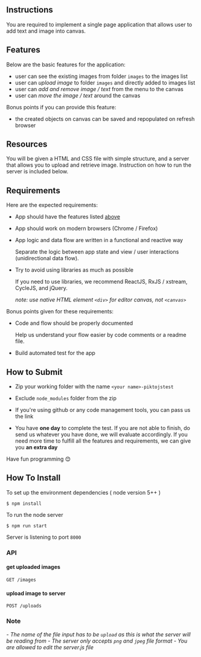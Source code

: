## Instructions

You are required to implement a single page application that allows user to add text and image into canvas.

## Features

Below are the basic features for the application:

- user can see the existing images from folder `images` to the images list
- user can *upload image* to folder `images` and directly added to images list
- user can *add and remove image / text* from the menu to the canvas
- user can *move the image / text* around the canvas

Bonus points if you can provide this feature:

- the created objects on canvas can be saved and repopulated on refresh browser

## Resources

You will be given a HTML and CSS file with simple structure, and a server that allows you to upload and retrieve image. Instruction on how to run the server is included below.

## Requirements

Here are the expected requirements:

- App should have the features listed [above](#features)

- App should work on modern browsers (Chrome / Firefox)

- App logic and data flow are written in a functional and reactive way

    Separate the logic between app state and view / user interactions (unidirectional data flow). 

- Try to avoid using libraries as much as possible

    If you need to use libraries, we recommend ReactJS, RxJS / xstream, CycleJS, and jQuery.

    _note: use native HTML element `<div>` for editor canvas, not `<canvas>`_

Bonus points given for these requirements:

- Code and flow should be properly documented

    Help us understand your flow easier by code comments or a readme file.

- Build automated test for the app


## How to Submit

- Zip your working folder with the name `<your name>-piktojstest`

- Exclude `node_modules` folder from the zip

- If you're using github or any code management tools, you can pass us the link

- You have **one day** to complete the test. If you are not able to finish, do send us whatever you have done, we will evaluate accordingly. If you need more time to fulfill all the features and requirements, we can give you **an extra day**

Have fun programming 😊

## How To Install

To set up the environment dependencies ( node version 5++ )

```
$ npm install
```

To run the node server

```
$ npm run start
```

Server is listening to port `8000`

### API

#### get uploaded images

```
GET /images
```

#### upload image to server

```
POST /uploads
```

### Note

_- The name of the file input has to be `upload` as this is what the server will be reading from_
_- The server only accepts `png` and `jpeg` file format_
_- You are allowed to edit the server.js file_
